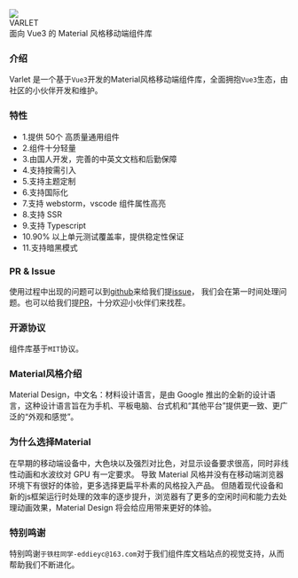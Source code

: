 <div class="varlet-introduce">
  <div class="varlet-introduce__row">
    <img class="varlet-introduce__image" src="https://varlet.gitee.io/varlet-ui/varlet_icon.png" />
    <div class="varlet-introduce__name">VARLET</div>  
  </div>
  <div class="varlet-introduce__des">面向 Vue3 的 Material 风格移动端组件库</div>
</div>

### 介绍

Varlet 是一个基于`Vue3`开发的Material风格移动端组件库，全面拥抱`Vue3`生态，由社区的小伙伴开发和维护。

### 特性
- 1.提供 50个 高质量通用组件
- 2.组件十分轻量
- 3.由国人开发，完善的中英文文档和后勤保障
- 4.支持按需引入
- 5.支持主题定制
- 6.支持国际化
- 7.支持 webstorm，vscode 组件属性高亮
- 8.支持 SSR
- 9.支持 Typescript
- 10.90% 以上单元测试覆盖率，提供稳定性保证
- 11.支持暗黑模式

### PR & Issue
使用过程中出现的问题可以到[github](https://github.com/haoziqaq/varlet)来给我们提[issue](https://github.com/haoziqaq/varlet/issues)，
我们会在第一时间处理问题。也可以给我们提[PR](https://github.com/haoziqaq/varlet/pulls)，十分欢迎小伙伴们来找茬。

### 开源协议
组件库基于`MIT`协议。

### Material风格介绍
Material Design，中文名：材料设计语言，是由 Google 推出的全新的设计语言，这种设计语言旨在为手机、平板电脑、台式机和“其他平台”提供更一致、更广泛的“外观和感觉”。

### 为什么选择Material
在早期的移动端设备中，大色块以及强烈对比色，对显示设备要求很高，同时非线性动画和水波纹对 GPU 有一定要求。
导致 Material 风格并没有在移动端浏览器环境下有很好的体验，更多选择更扁平朴素的风格投入产品。
但随着现代设备和新的js框架运行时处理的效率的逐步提升，浏览器有了更多的空闲时间和能力去处理动画效果，Material Design 将会给应用带来更好的体验。

### 特别鸣谢

特别鸣谢`于铁柱同学-eddieyc@163.com`对于我们组件库文档站点的视觉支持，从而帮助我们不断进化。
